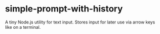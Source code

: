 # simple-prompt-with-history
A tiny Node.js utility for text input. Stores input for later use via arrow keys like on a terminal.
